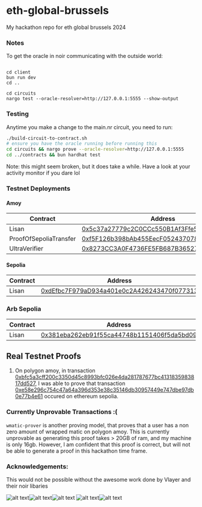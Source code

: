 # eth-global-brussels

My hackathon repo for eth global brussels 2024

### Notes

To get the oracle in noir communicating with the outside world:

```

cd client
bun run dev
cd ..

cd circuits
nargo test --oracle-resolver=http://127.0.0.1:5555 --show-output
```

### Testing

Anytime you make a change to the main.nr circuit, you need to run:

```sh
./build-circuit-to-contract.sh
# ensure you have the oracle running before running this
cd circuits && nargo prove --oracle-resolver=http://127.0.0.1:5555
cd ../contracts && bun hardhat test
```

Note: this might seem broken, but it does take a while. Have a look at your activity monitor if you dare lol

### Testnet Deployments

#### Amoy

| Contract               | Address                                                                                                                       |
| ---------------------- | ----------------------------------------------------------------------------------------------------------------------------- |
| Lisan                  | [0x5c37a27779c2C0CCc550B1Af3Ffe592Cd19582bb](https://sepolia.etherscan.io/address/0x5c37a27779c2C0CCc550B1Af3Ffe592Cd19582bb) |
| ProofOfSepoliaTransfer | [0xf5F126b398bAb455EecF05243707875248643498](https://sepolia.etherscan.io/address/0xf5F126b398bAb455EecF05243707875248643498) |
| UltraVerifier          | [0x8273CC3A0F4736FE5FB687B3652768e789572DFa](https://sepolia.etherscan.io/address/0x8273CC3A0F4736FE5FB687B3652768e789572DFa) |

#### Sepolia

| Contract | Address                                                                                                                       |
| -------- | ----------------------------------------------------------------------------------------------------------------------------- |
| Lisan    | [0xdEfbc7F979aD934a401e0c2A426243470f077313](https://sepolia.etherscan.io/address/0xdEfbc7F979aD934a401e0c2A426243470f077313) |

### Arb Sepolia

| Contract | Address                                                                                                                      |
| -------- | ---------------------------------------------------------------------------------------------------------------------------- |
| Lisan    | [0x381eba262eb91f55ca44748b1151406f5da5bd09](https://sepolia.arbiscan.io/address/0x381eba262eb91f55ca44748b1151406f5da5bd09) |

## Real Testnet Proofs

1. On polygon amoy, in transaction [0xbfc5a3cff200c3350d45c8993bfc026e4da281787677bc4131835983817dd527](https://amoy.polygonscan.com/tx/0xbfc5a3cff200c3350d45c8993bfc026e4da281787677bc4131835983817dd527), I was able to prove that transaction
   [0xe58e296c754c47a64a396d353e38c35146db30957449e747dbe97db0e77b4e61](https://sepolia.etherscan.io/tx/0xe58e296c754c47a64a396d353e38c35146db30957449e747dbe97db0e77b4e61) occured on ethereum sepolia.

### Currently Unprovable Transactions :(

`wmatic-prover` is another proving model, that proves that a user has a non zero amount of wrapped matic on polygon amoy. This is currently unprovable as generating this proof takes > 20GB of ram, and my machine is only 16gb. However, I am confident that this proof is correct, but will not be able to generate a proof in this hackathon time frame.

### Acknowledgements:

This would not be possible without the awesome work done by Vlayer and their noir libaries

![alt text](image.png)![alt text](image-1.png)![alt text](image-2.png)
![alt text](image-3.png)![alt text](image-4.png)
